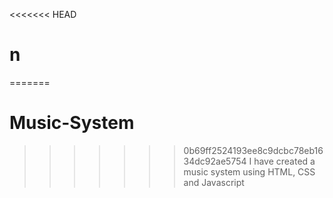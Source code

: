 <<<<<<< HEAD
# n
=======
# Music-System
>>>>>>> 0b69ff2524193ee8c9dcbc78eb1634dc92ae5754
I have created a music system using HTML, CSS and Javascript
